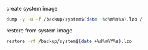 create system image
```bash
dump -y -u -f /backup/system$(date +%d%m%Y%s).lzo /
```

restore from system image

```bash
restore -rf /backup/system$(date +%d%m%Y%s).lzo
```
